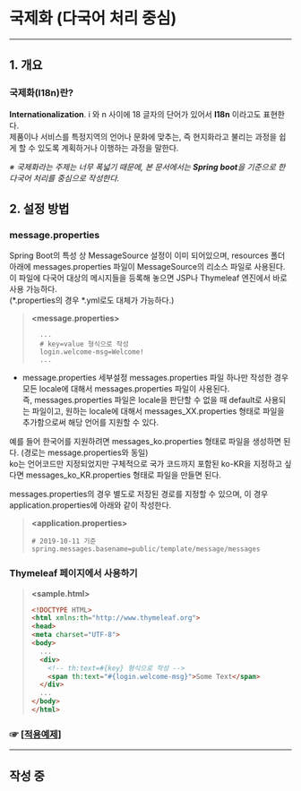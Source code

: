 # 국제화 (다국어 처리 중심)
---
## 1. 개요
### 국제화(I18n)란?
**Internationalization**. i 와 n 사이에 18 글자의 단어가 있어서 **I18n** 이라고도 표현한다.  
제품이나 서비스를 특정지역의 언어나 문화에 맞추는, 즉 현지화라고 불리는 과정을 쉽게 할 수 있도록 계획하거나 이행하는 과정을 말한다.  

*※ 국제화라는 주제는 너무 폭넓기 때문에, 본 문서에서는 ***Spring boot***을 기준으로 한 다국어 처리를 중심으로 작성한다.*  

## 2. 설정 방법  
### message.properties
Spring Boot의 특성 상 MessageSource 설정이 이미 되어있으며, resources 폴더 아래에 messages.properties 파일이 MessageSource의 리소스 파일로 사용된다.  
이 파일에 다국어 대상의 메시지들을 등록해 놓으면 JSP나 Thymeleaf 엔진에서 바로 사용 가능하다.  
(*.properties의 경우 *.yml로도 대체가 가능하다.)  
> **<message.properties>**  
> ```properties
>   ...
>   # key=value 형식으로 작성
>   login.welcome-msg=Welcome!
>   ...
> ```  
* message.properties 세부설정
messages.properties 파일 하나만 작성한 경우 모든 locale에 대해서 messages.properties 파일이 사용된다.  
즉, messages.properties 파일은 locale을 판단할 수 없을 때 default로 사용되는 파일이고, 원하는 locale에 대해서 messages_XX.properties 형태로 파일을 추가함으로써 해당 언어를 지원할 수 있다.  

예를 들어 한국어를 지원하려면 messages_ko.properties 형태로 파일을 생성하면 된다. (경로는 message.properties와 동일)  
ko는 언어코드만 지정되었지만 구체적으로 국가 코드까지 포함된 ko-KR을 지정하고 싶다면 messages_ko_KR.properties 형태로 파일을 만들면 된다.

messages.properties의 경우 별도로 저장된 경로를 지정할 수 있으며, 이 경우  application.properties에 아래와 같이 작성한다.
> **<application.properties>**  
> ```
> # 2019-10-11 기준
> spring.messages.basename=public/template/message/messages
> ```

### Thymeleaf 페이지에서 사용하기  
> **<sample.html>** 
> ```html
> <!DOCTYPE HTML>
> <html xmlns:th="http://www.thymeleaf.org">
> <head>
> <meta charset="UTF-8">
> <body>
>   ...
>   <div>
>     <!-- th:text=#{key} 형식으로 작성 -->
>     <span th:text="#{login.welcome-msg}">Some Text</span>
>   </div>
>   ...
> </body>
> </html>
> ```


### ☞ [[적용예제]](http://localhost:8080/template/i18nTest)  

---

## 작성 중 ##